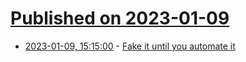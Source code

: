 # [Published on 2023-01-09](index.md)

* [2023-01-09, 15:15:00](https://news.ycombinator.com/item?id=34311192) - [Fake it until you automate it](https://understandlegacycode.com/blog/fake-it-until-you-automate-it/)
